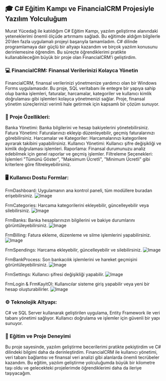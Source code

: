 ## 🎓 C# Eğitim Kampı ve FinancialCRM Projesiyle Yazılım Yolculuğum

Murat Yücedağ ile katıldığım C# Eğitim Kampı, yazılım geliştirme alanındaki yeteneklerimi önemli ölçüde artırmamı sağladı. Bu eğitimde aldığım bilgilerle 20’den fazla uygulamalı projeyi başarıyla tamamladım. C# dilinde programlamaya dair güçlü bir altyapı kazandım ve birçok yazılım konusunu derinlemesine öğrendim. Bu süreçte öğrendiklerimi pratikte kullanabileceğim büyük bir proje olan FinancialCRM'i geliştirdim.

### 💻 FinancialCRM: Finansal Verilerinizi Kolayca Yönetin

FinancialCRM, finansal verilerinizi yönetmenize yardımcı olan bir Windows Forms uygulamasıdır. Bu proje, SQL veritabanı ile entegre bir yapıya sahip olup banka işlemleri, faturalar, harcamalar, kategoriler ve kullanıcı kimlik doğrulaması gibi işlemleri kolayca yönetmenizi sağlar. Proje, finansal yönetim süreçlerinizi verimli hale getirmek için kapsamlı bir çözüm sunuyor.

### 🔑 Proje Özellikleri:

Banka Yönetimi: Banka bilgilerini ve hesap bakiyelerini yönetebilirsiniz.
Fatura Yönetimi: Faturalarınızı ekleyip düzenleyebilir, geçmiş faturalarınızı görebilirsiniz.
Harcamalar ve Kategoriler: Harcamalarınızı kategorilere ayırarak takibini yapabilirsiniz.
Kullanıcı Yönetimi: Kullanıcı şifre değişikliği ve kimlik doğrulaması işlemleri.
Raporlama: Finansal durumunuzu analiz edebilmek için genel raporlar ve geçmiş işlemler.
Filtreleme Seçenekleri: İşlemleri "Tümünü Göster", "Maksimum Ücretli", "Minimum Ücretli" gibi kriterlere göre filtreleyebilirsiniz.
### 🖥 Kullanıcı Dostu Formlar:

FrmDashboard: Uygulamanın ana kontrol paneli, tüm modüllere buradan erişebilirsiniz.
![Image](https://github.com/user-attachments/assets/77c28baf-be2b-4e02-8a8b-359eba1c1d2b)

FrmCategories: Harcama kategorilerini ekleyebilir, güncelleyebilir veya silebilirsiniz.
![Image](https://github.com/user-attachments/assets/423387d7-1793-4697-954f-bd19ad410301)

FrmBanks: Banka hesaplarınızın bilgilerini ve bakiye durumlarını görüntüleyebilirsiniz.
![Image](https://github.com/user-attachments/assets/3d5e1643-c118-42c6-b6d8-1668bed1e78f)

FrmBilling: Fatura ekleme, düzenleme ve silme işlemlerini yapabilirsiniz.
![Image](https://github.com/user-attachments/assets/d80a012d-db28-41f8-9b74-15c2d3eb0fcc)

FrmSpendings: Harcama ekleyebilir, güncelleyebilir ve silebilirsiniz.
![Image](https://github.com/user-attachments/assets/31ff7b49-c4bc-4baa-8427-be0333bf3997)

FrmBankProcess: Son bankacılık işlemlerini ve hareket geçmişini görüntüleyebilirsiniz.
![Image](https://github.com/user-attachments/assets/684eb173-f827-407d-8eb3-ef4a0644ead3)

FrmSettings: Kullanıcı şifresi değişikliği yapabilir.
![Image](https://github.com/user-attachments/assets/fd6a8e99-94d2-4ee3-9435-251ad3853b51)

FrmLogin & FrmKayitOl: Kullanıcılar sisteme giriş yapabilir veya yeni bir hesap oluşturabilirler.
![Image](https://github.com/user-attachments/assets/7001db08-40a5-414a-82c8-8373f75e5c2f)
### ⚙️ Teknolojik Altyapı:

C# ve SQL Server kullanarak geliştirilen uygulama, Entity Framework ile veri tabanı yönetimi sağlıyor. Kullanıcı doğrulama ve işlemler için güvenli bir yapı sunuyor.

### 🌟 Eğitim ve Proje Deneyimi
Bu proje sayesinde, yazılım geliştirme becerilerimi pratikte pekiştirdim ve C# dilindeki bilgimi daha da derinleştirdim. FinancialCRM ile kullanıcı yönetimi, veri tabanı bağlantısı ve finansal veri analizi gibi alanlarda önemli tecrübeler kazandım. Bu eğitim, yazılım geliştirme yolculuğumda büyük bir kilometre taşı oldu ve gelecekteki projelerimde öğrendiklerimi daha da ileriye taşıyacağım.
